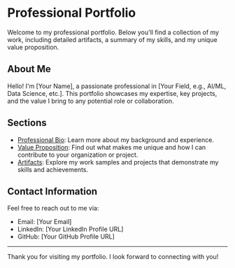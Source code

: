 # Professional Portfolio

Welcome to my professional portfolio. Below you'll find a collection of my work, including detailed artifacts, a summary of my skills, and my unique value proposition. 

## About Me
Hello! I'm [Your Name], a passionate professional in [Your Field, e.g., AI/ML, Data Science, etc.]. This portfolio showcases my expertise, key projects, and the value I bring to any potential role or collaboration.

## Sections

- [Professional Bio](bio/professional-bio.md): Learn more about my background and experience.
- [Value Proposition](value-proposition/value-proposition.md): Find out what makes me unique and how I can contribute to your organization or project.
- [Artifacts](artifacts): Explore my work samples and projects that demonstrate my skills and achievements.

## Contact Information
Feel free to reach out to me via:
- Email: [Your Email]
- LinkedIn: [Your LinkedIn Profile URL]
- GitHub: [Your GitHub Profile URL]

---

Thank you for visiting my portfolio. I look forward to connecting with you!
